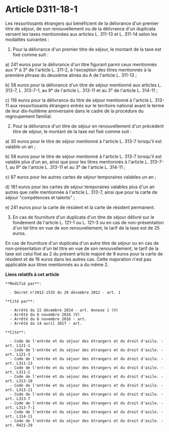 # Article D311-18-1

Les ressortissants étrangers qui bénéficient de la délivrance d'un premier titre de séjour, de son renouvellement ou de la
délivrance d'un duplicata versent les taxes mentionnées aux articles L. 311-13 et L. 311-14 selon les modalités suivantes : 

1. Pour la délivrance d'un premier titre de séjour, le montant de la taxe est fixé comme suit : 

a) 241 euros pour la délivrance d'un titre figurant parmi ceux mentionnés aux 1° à 3° de l'article L. 311-2, à l'exception
des titres mentionnés à la première phrase du deuxième alinéa du A de l'article L. 311-13 ; 

b) 58 euros pour la délivrance d'un titre de séjour mentionné aux articles L. 313-7, L. 313-7-1, au 9° de l'article L. 313-11
et au 3° de l'article L. 314-11 ; 

c) 116 euros pour la délivrance du titre de séjour mentionné à l'article L. 313-11 aux ressortissants étrangers entrés sur le
territoire national avant le terme de leur dix-huitième anniversaire dans le cadre de la procédure du regroupement familial. 

2. Pour la délivrance d'un titre de séjour en renouvellement d'un précédent titre de séjour, le montant de la taxe est fixé
comme suit : 

a) 30 euros pour le titre de séjour mentionné à l'article L. 313-7 lorsqu'il est valable un an ; 

b) 58 euros pour le titre de séjour mentionné à l'article L. 313-7 lorsqu'il est valable plus d'un an, ainsi que pour les
titres mentionnés à l'article L. 313-7-1, au 9° de l'article L. 313-11 et au 3° de l'article L. 314-11 ; 

c) 87 euros pour les autres cartes de séjour temporaires valables un an ; 

d) 181 euros pour les cartes de séjour temporaires valables plus d'un an autres que celle mentionnée à l'article L. 313-7,
ainsi que pour la carte de séjour "compétences et talents" ; 

e) 241 euros pour la carte de résident et la carte de résident permanent.

3. En cas de fourniture d'un duplicata d'un titre de séjour délivré sur le fondement de l'article L. 121-1 ou L. 121-3 ou en
cas de non-présentation d'un tel titre en vue de son renouvellement, le tarif de la taxe est de 25 euros. 

En cas de fourniture d'un duplicata d'un autre titre de séjour ou en cas de non-présentation d'un tel titre en vue de son
renouvellement, le tarif de la taxe est celui fixé au 2 du présent article majoré de 9 euros pour la carte de résident et de
16 euros dans les autres cas. Cette majoration n'est pas applicable aux titres mentionnés au a du même 2.

**Liens relatifs à cet article**

	**Modifié par**:

	  - Décret n°2012-1535 du 29 décembre 2012 - art. 1

	**Cité par**:

	  - Arrêté du 22 décembre 2014 - art. Annexe 1 (V)
	  - Arrêté du 6 novembre 2016 (V)
	  - Arrêté du 6 novembre 2016 - art.
	  - Arrêté du 14 avril 2017 - art.

	**Cite**:

	  - Code de l'entrée et du séjour des étrangers et du droit d'asile. - art. L121-1
	  - Code de l'entrée et du séjour des étrangers et du droit d'asile. - art. L121-3
	  - Code de l'entrée et du séjour des étrangers et du droit d'asile. - art. L311-13
	  - Code de l'entrée et du séjour des étrangers et du droit d'asile. - art. L311-2
	  - Code de l'entrée et du séjour des étrangers et du droit d'asile. - art. L313-10
	  - Code de l'entrée et du séjour des étrangers et du droit d'asile. - art. L313-11
	  - Code de l'entrée et du séjour des étrangers et du droit d'asile. - art. L313-7
	  - Code de l'entrée et du séjour des étrangers et du droit d'asile. - art. L313-7-1
	  - Code de l'entrée et du séjour des étrangers et du droit d'asile. - art. L314-11
	  - Code de l'entrée et du séjour des étrangers et du droit d'asile. - art. R421-29
